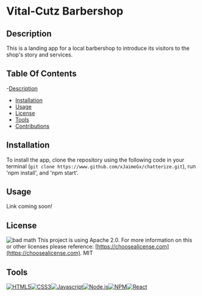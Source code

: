 # Vital-Cutz Barbershop 

## Description
This is a landing app for a local barbershop to introduce its visitors to the shop's story and services.
## Table Of Contents

-[Description](#description)
- [Installation](#installation)
- [Usage](#usage)
- [License](#license)
- [Tools](#tools)
- [Contributions](#contributions)

## Installation
To install the app, clone the repository using the following code in your terminal (`git clone https://www.github.com/xJaimeGx/chatterize.git`),  run 'npm install', and 'npm start'.
## Usage 
Link coming soon!
## License
![bad math](https://img.shields.io/badge/License-Apache2.0-blue)
This project is using Apache 2.0. For more information on this or other licenses please reference: [https://choosealicense.com](https;//choosealicense.com).
MIT

## Tools
[![HTML5](https://img.shields.io/badge/HTML5-E34F26?style=flat-square&logo=html5&logoColor=white)](https://www.w3.org/TR/html5/)[![CSS3](https://img.shields.io/badge/CSS3-1572B6?style=flat-square&logo=css3&logoColor=white)](https://www.w3.org/Style/CSS/)[![Javascript](https://img.shields.io/badge/JavaScript-323330?style=flat-square&logo=javascript&logoColor=F7DF1E)](https://www.javascript.com/)[![Node.js](https://img.shields.io/badge/Node.js-339933?style=flat-square&logo=nodedotjs&logoColor=white)](https://nodejs.org/)[![NPM](https://img.shields.io/badge/NPM-CB3837?style=flat-square&logo=npm&logoColor=white)](https://www.npmjs.com/)[![React](https://img.shields.io/badge/React-20232A?style=flat-square&logo=react&logoColor=61DAFB)](https://reactjs.org/)